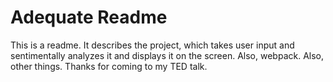 # Adequate Readme

This is a readme. It describes the project, which takes user input and sentimentally analyzes it and displays it on the screen. Also, webpack. Also, other things.
Thanks for coming to my TED talk.